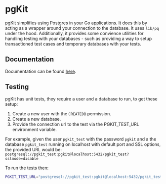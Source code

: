 # pgKit

pgKit simplifies using Postgres in your Go applications. It does this by acting
as a wrapper around your connection to the database. It uses `lib/pq` under the
hood. Additionally, it provides some convience utilities for handling testing
with your databases - such as providing a way to setup transactioned test cases
and temporary databases with your tests.

## Documentation
Documentation can be found [here](https://pkg.go.dev/github.com/JordanOcokoljic/pgkit).

## Testing
pgKit has unit tests, they require a user and a database to run, to get these
setup:

1. Create a new user with the `CREATEDB` permission.
2. Create a new database.
3. Provide the connection url to the test via the PGKIT_TEST_URL environment
variable.

For example, given the user `pgkit_test` with the password `pgkit` and a the
database `pgkit_test` running on localhost with default port and SSL options,
the provided URL would be:
`postgresql://pgkit_test:pgkit@localhost:5432/pgkit_test?sslmode=disable`

To run the tests then:
``` bash
PGKIT_TEST_URL="postgresql://pgkit_test:pgkit@localhost:5432/pgkit_test?sslmode=disable" go test ./...
```